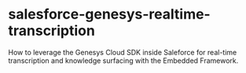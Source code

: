 # salesforce-genesys-realtime-transcription
How to leverage the Genesys Cloud SDK inside Saleforce for real-time transcription and knowledge surfacing with the Embedded Framework.
